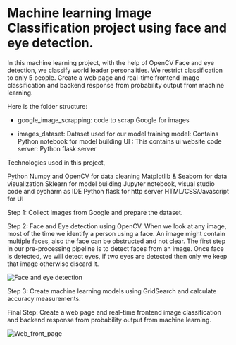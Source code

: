 # Machine learning Image Classification project using face and eye detection.
In this machine learning project, with the help of OpenCV Face and eye detection, we classify world leader personalities. We restrict classification to only 5 people. Create a web page and real-time  frontend image classification and backend response from probability output from machine learning.

Here is the folder structure:
- google_image_scrapping: code to scrap Google for images
* images_dataset: Dataset used for our model training
  model: Contains Python notebook for model building
  UI : This contains ui website code
  server: Python flask server

Technologies used in this project,

Python
Numpy and OpenCV for data cleaning
Matplotlib & Seaborn for data visualization
Sklearn for model building
Jupyter notebook, visual studio code and pycharm as IDE
Python flask for http server
HTML/CSS/Javascript for UI

Step 1: Collect Images from Google and prepare the dataset.

Step 2: Face and Eye detection using OpenCV. When we look at any image, most of the time we identify a person using a face. An image might contain multiple faces, also the face can be obstructed and not clear. The first step in our pre-processing pipeline is to detect faces from an image. Once face is detected, we will detect eyes, if two eyes are detected then only we keep that image otherwise discard it.

![Face and eye detection](https://github.com/abulzunayed/Machine_learning_Projects/assets/122612945/963054e9-9a88-48d6-8d50-c26275967c21)

Step 3: Create machine learning models using GridSearch and calculate accuracy measurements.

Final Step: Create a web page and real-time  frontend image classification and backend response from probability output from machine learning.

![Web_front_page](https://github.com/abulzunayed/Machine_learning_Projects/assets/122612945/dde676d7-75b7-4cca-92f1-47c8fae4f63f)


